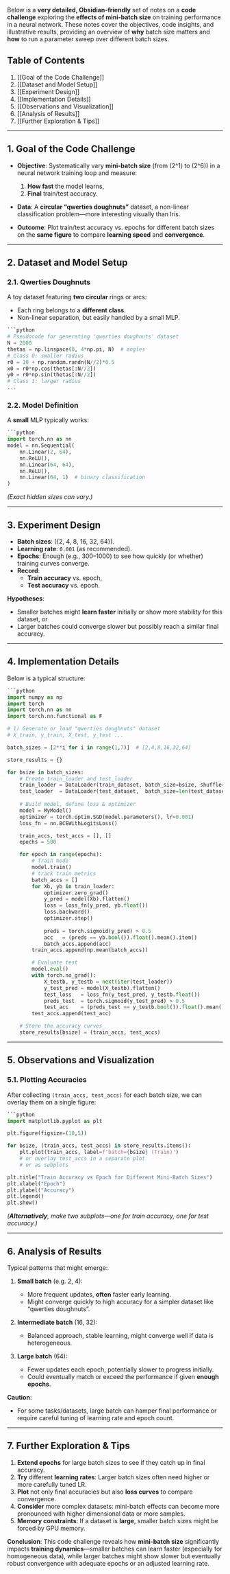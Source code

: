 Below is a **very detailed, Obsidian-friendly** set of notes on a **code challenge** exploring the **effects of mini-batch size** on training performance in a neural network. These notes cover the objectives, code insights, and illustrative results, providing an overview of **why** batch size matters and **how** to run a parameter sweep over different batch sizes.

## Table of Contents
1. [[Goal of the Code Challenge]]
2. [[Dataset and Model Setup]]
3. [[Experiment Design]]
4. [[Implementation Details]]
5. [[Observations and Visualization]]
6. [[Analysis of Results]]
7. [[Further Exploration & Tips]]

---

## 1. Goal of the Code Challenge
- **Objective**: Systematically vary **mini-batch size** (from \(2^1\) to \(2^6\)) in a neural network training loop and measure:
  1. **How fast** the model learns,
  2. **Final** train/test accuracy.

- **Data**: A **circular “qwerties doughnuts”** dataset, a non-linear classification problem—more interesting visually than Iris.

- **Outcome**: Plot train/test accuracy vs. epochs for different batch sizes on the **same figure** to compare **learning speed** and **convergence**.

---

## 2. Dataset and Model Setup
### 2.1. Qwerties Doughnuts
A toy dataset featuring **two circular** rings or arcs:
- Each ring belongs to a **different class**.
- Non-linear separation, but easily handled by a small MLP.

```python
```python
# Pseudocode for generating 'qwerties doughnuts' dataset
N = 2000
thetas = np.linspace(0, 4*np.pi, N)  # angles
# Class 0: smaller radius
r0 = 10 + np.random.randn(N//2)*0.5
x0 = r0*np.cos(thetas[:N//2])
y0 = r0*np.sin(thetas[:N//2])
# Class 1: larger radius
...
```

### 2.2. Model Definition
A **small** MLP typically works:
```python
```python
import torch.nn as nn
model = nn.Sequential(
    nn.Linear(2, 64),
    nn.ReLU(),
    nn.Linear(64, 64),
    nn.ReLU(),
    nn.Linear(64, 1)  # binary classification
)
```
*(Exact hidden sizes can vary.)*

---

## 3. Experiment Design
- **Batch sizes**: \(\{2, 4, 8, 16, 32, 64\}\).  
- **Learning rate**: `0.001` (as recommended).
- **Epochs**: Enough (e.g., 300–1000) to see how quickly (or whether) training curves converge.
- **Record**:
  - **Train accuracy** vs. epoch,
  - **Test accuracy** vs. epoch.

**Hypotheses**:
- Smaller batches might **learn faster** initially or show more stability for this dataset, or
- Larger batches could converge slower but possibly reach a similar final accuracy.

---

## 4. Implementation Details
Below is a typical structure:

```python
```python
import numpy as np
import torch
import torch.nn as nn
import torch.nn.functional as F

# 1) Generate or load "qwerties doughnuts" dataset
# X_train, y_train, X_test, y_test ...

batch_sizes = [2**i for i in range(1,7)]  # [2,4,8,16,32,64]

store_results = {}

for bsize in batch_sizes:
    # Create train_loader and test_loader
    train_loader = DataLoader(train_dataset, batch_size=bsize, shuffle=True)
    test_loader  = DataLoader(test_dataset,  batch_size=len(test_dataset), shuffle=False)
    
    # Build model, define loss & optimizer
    model = MyModel()
    optimizer = torch.optim.SGD(model.parameters(), lr=0.001)
    loss_fn = nn.BCEWithLogitsLoss()

    train_accs, test_accs = [], []
    epochs = 500

    for epoch in range(epochs):
        # Train mode
        model.train()
        # track train metrics
        batch_accs = []
        for Xb, yb in train_loader:
            optimizer.zero_grad()
            y_pred = model(Xb).flatten()
            loss = loss_fn(y_pred, yb.float())
            loss.backward()
            optimizer.step()
            
            preds = torch.sigmoid(y_pred) > 0.5
            acc   = (preds == yb.bool()).float().mean().item()
            batch_accs.append(acc)
        train_accs.append(np.mean(batch_accs))

        # Evaluate test
        model.eval()
        with torch.no_grad():
            X_testb, y_testb = next(iter(test_loader))
            y_test_pred = model(X_testb).flatten()
            test_loss   = loss_fn(y_test_pred, y_testb.float())
            preds_test  = torch.sigmoid(y_test_pred) > 0.5
            test_acc    = (preds_test == y_testb.bool()).float().mean().item()
        test_accs.append(test_acc)

    # Store the accuracy curves
    store_results[bsize] = (train_accs, test_accs)
```

---

## 5. Observations and Visualization
### 5.1. Plotting Accuracies
After collecting `(train_accs, test_accs)` for each batch size, we can overlay them on a single figure:

```python
```python
import matplotlib.pyplot as plt

plt.figure(figsize=(10,5))

for bsize, (train_accs, test_accs) in store_results.items():
    plt.plot(train_accs, label=f'batch={bsize} (Train)')
    # or overlay test_accs in a separate plot
    # or as subplots

plt.title("Train Accuracy vs Epoch for Different Mini-Batch Sizes")
plt.xlabel("Epoch")
plt.ylabel("Accuracy")
plt.legend()
plt.show()
```

*(**Alternatively**, make two subplots—one for train accuracy, one for test accuracy.)*

---

## 6. Analysis of Results
Typical patterns that might emerge:

1. **Small batch** (e.g. 2, 4):
   - More frequent updates, **often** faster early learning.
   - Might converge quickly to high accuracy for a simpler dataset like “qwerties doughnuts”.

2. **Intermediate batch** (16, 32):
   - Balanced approach, stable learning, might converge well if data is heterogeneous.

3. **Large batch** (64):
   - Fewer updates each epoch, potentially slower to progress initially.
   - Could eventually match or exceed the performance if given **enough epochs**.

**Caution**:  
- For some tasks/datasets, large batch can hamper final performance or require careful tuning of learning rate and epoch count.

---

## 7. Further Exploration & Tips
1. **Extend epochs** for large batch sizes to see if they catch up in final accuracy.  
2. **Try** different **learning rates**: Larger batch sizes often need higher or more carefully tuned LR.  
3. **Plot** not only final accuracies but also **loss curves** to compare convergence.  
4. **Consider** more complex datasets: mini-batch effects can become more pronounced with higher dimensional data or more samples.  
5. **Memory constraints**: If a dataset is **large**, smaller batch sizes might be forced by GPU memory.

**Conclusion**: This code challenge reveals how **mini-batch size** significantly impacts **training dynamics**—smaller batches can learn faster (especially for homogeneous data), while larger batches might show slower but eventually robust convergence with adequate epochs or an adjusted learning rate.